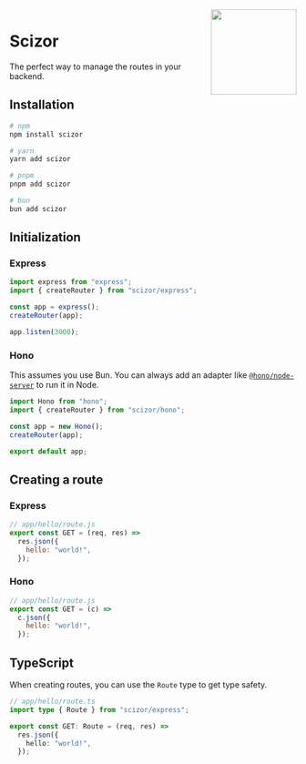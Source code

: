 <img align="right" src="https://github.com/ToastedDev/scizor/assets/50563138/79e9bdd0-cac3-4e6a-b093-b48f77710b4a" width="150">

# Scizor

The perfect way to manage the routes in your backend.

## Installation

```bash
# npm
npm install scizor

# yarn
yarn add scizor

# pnpm
pnpm add scizor

# bun
bun add scizor
```

## Initialization

### Express

```js
import express from "express";
import { createRouter } from "scizor/express";

const app = express();
createRouter(app);

app.listen(3000);
```

### Hono

This assumes you use Bun. You can always add an adapter like [`@hono/node-server`](https://github.com/honojs/node-server) to run it in Node.

```js
import Hono from "hono";
import { createRouter } from "scizor/hono";

const app = new Hono();
createRouter(app);

export default app;
```

## Creating a route

### Express

```js
// app/hello/route.js
export const GET = (req, res) =>
  res.json({
    hello: "world!",
  });
```

### Hono

```js
// app/hello/route.js
export const GET = (c) =>
  c.json({
    hello: "world!",
  });
```

## TypeScript

When creating routes, you can use the `Route` type to get type safety.

```ts
// app/hello/route.ts
import type { Route } from "scizor/express";

export const GET: Route = (req, res) =>
  res.json({
    hello: "world!",
  });
```
